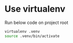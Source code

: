 # Use virtualenv 
Run below code on project root
```bash
virtualenv .venv
source .venv/bin/activate
```
